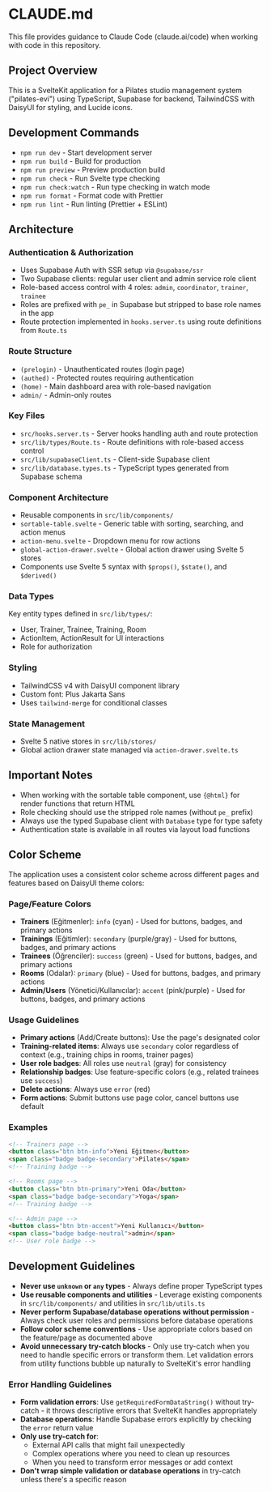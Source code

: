 # CLAUDE.md

This file provides guidance to Claude Code (claude.ai/code) when working with code in this repository.

## Project Overview

This is a SvelteKit application for a Pilates studio management system ("pilates-evi") using TypeScript, Supabase for backend, TailwindCSS with DaisyUI for styling, and Lucide icons.

## Development Commands

- `npm run dev` - Start development server
- `npm run build` - Build for production
- `npm run preview` - Preview production build
- `npm run check` - Run Svelte type checking
- `npm run check:watch` - Run type checking in watch mode
- `npm run format` - Format code with Prettier
- `npm run lint` - Run linting (Prettier + ESLint)

## Architecture

### Authentication & Authorization

- Uses Supabase Auth with SSR setup via `@supabase/ssr`
- Two Supabase clients: regular user client and admin service role client
- Role-based access control with 4 roles: `admin`, `coordinator`, `trainer`, `trainee`
- Roles are prefixed with `pe_` in Supabase but stripped to base role names in the app
- Route protection implemented in `hooks.server.ts` using route definitions from `Route.ts`

### Route Structure

- `(prelogin)` - Unauthenticated routes (login page)
- `(authed)` - Protected routes requiring authentication
- `(home)` - Main dashboard area with role-based navigation
- `admin/` - Admin-only routes

### Key Files

- `src/hooks.server.ts` - Server hooks handling auth and route protection
- `src/lib/types/Route.ts` - Route definitions with role-based access control
- `src/lib/supabaseClient.ts` - Client-side Supabase client
- `src/lib/database.types.ts` - TypeScript types generated from Supabase schema

### Component Architecture

- Reusable components in `src/lib/components/`
- `sortable-table.svelte` - Generic table with sorting, searching, and action menus
- `action-menu.svelte` - Dropdown menu for row actions
- `global-action-drawer.svelte` - Global action drawer using Svelte 5 stores
- Components use Svelte 5 syntax with `$props()`, `$state()`, and `$derived()`

### Data Types

Key entity types defined in `src/lib/types/`:

- User, Trainer, Trainee, Training, Room
- ActionItem, ActionResult for UI interactions
- Role for authorization

### Styling

- TailwindCSS v4 with DaisyUI component library
- Custom font: Plus Jakarta Sans
- Uses `tailwind-merge` for conditional classes

### State Management

- Svelte 5 native stores in `src/lib/stores/`
- Global action drawer state managed via `action-drawer.svelte.ts`

## Important Notes

- When working with the sortable table component, use `{@html}` for render functions that return HTML
- Role checking should use the stripped role names (without `pe_` prefix)
- Always use the typed Supabase client with `Database` type for type safety
- Authentication state is available in all routes via layout load functions

## Color Scheme

The application uses a consistent color scheme across different pages and features based on DaisyUI theme colors:

### Page/Feature Colors

- **Trainers** (Eğitmenler): `info` (cyan) - Used for buttons, badges, and primary actions
- **Trainings** (Eğitimler): `secondary` (purple/gray) - Used for buttons, badges, and primary actions
- **Trainees** (Öğrenciler): `success` (green) - Used for buttons, badges, and primary actions
- **Rooms** (Odalar): `primary` (blue) - Used for buttons, badges, and primary actions
- **Admin/Users** (Yönetici/Kullanıcılar): `accent` (pink/purple) - Used for buttons, badges, and primary actions

### Usage Guidelines

- **Primary actions** (Add/Create buttons): Use the page's designated color
- **Training-related items**: Always use `secondary` color regardless of context (e.g., training chips in rooms, trainer pages)
- **User role badges**: All roles use `neutral` (gray) for consistency
- **Relationship badges**: Use feature-specific colors (e.g., related trainees use `success`)
- **Delete actions**: Always use `error` (red)
- **Form actions**: Submit buttons use page color, cancel buttons use default

### Examples

```html
<!-- Trainers page -->
<button class="btn btn-info">Yeni Eğitmen</button>
<span class="badge badge-secondary">Pilates</span>
<!-- Training badge -->

<!-- Rooms page -->
<button class="btn btn-primary">Yeni Oda</button>
<span class="badge badge-secondary">Yoga</span>
<!-- Training badge -->

<!-- Admin page -->
<button class="btn btn-accent">Yeni Kullanıcı</button>
<span class="badge badge-neutral">admin</span>
<!-- User role badge -->
```

## Development Guidelines

- **Never use `unknown` or `any` types** - Always define proper TypeScript types
- **Use reusable components and utilities** - Leverage existing components in `src/lib/components/` and utilities in `src/lib/utils.ts`
- **Never perform Supabase/database operations without permission** - Always check user roles and permissions before database operations
- **Follow color scheme conventions** - Use appropriate colors based on the feature/page as documented above
- **Avoid unnecessary try-catch blocks** - Only use try-catch when you need to handle specific errors or transform them. Let validation errors from utility functions bubble up naturally to SvelteKit's error handling

### Error Handling Guidelines

- **Form validation errors**: Use `getRequiredFormDataString()` without try-catch - it throws descriptive errors that SvelteKit handles appropriately
- **Database operations**: Handle Supabase errors explicitly by checking the `error` return value
- **Only use try-catch for**:
  - External API calls that might fail unexpectedly
  - Complex operations where you need to clean up resources
  - When you need to transform error messages or add context
- **Don't wrap simple validation or database operations** in try-catch unless there's a specific reason
